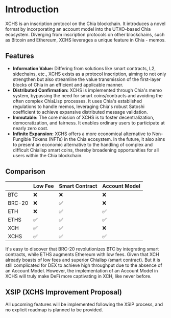 # Introduction

XCHS is an inscription protocol on the Chia blockchain. It introduces a novel format by incorporating an account model into the UTXO-based Chia ecosystem. Diverging from inscription protocols on other blockchains, such as Bitcoin and Ethereum, XCHS leverages a unique feature in Chia - memos.

## Features

- **Information Value:** Differing from solutions like smart contracts, L2, sidechains, etc., XCHS exists as a protocol inscription, aiming to not only strengthen but also streamline the value transmission of the first-layer blocks of Chia in an efficient and applicable manner.
- **Distributed Confirmation:** XCHS is implemented through Chia's memo system, bypassing the need for smart coins/contracts and avoiding the often complex ChiaLisp processes. It uses Chia's established regulations to handle memos, leveraging Chia's robust Satoshi coefficient to achieve expansive distributed message validation.
- **Immutable:** The core mission of XCHS is to foster decentralization, democratization, and fairness. It enables ordinary users to participate at nearly zero cost.
- **Infinite Expansion:** XCHS offers a more economical alternative to Non-Fungible Tokens (NFTs) in the Chia ecosystem. In the future, it also aims to present an economic alternative to the handling of complex and difficult Chialisp smart coins, thereby broadening opportunities for all users within the Chia blockchain.

## Comparison

| | Low Fee | Smart Contract | Account Model |
|---|---|---|---|
| BTC | ❌ | ❌ | ❌|
| BRC-20 | ❌ | ✅ | ❌ |
| ETH | ❌ | ✅ | ✅ |
| ETHS | ✅ | ✅ | ✅ |
| XCH | ✅ | ✅ | ❌ |
| XCHS | ✅ | ✅ | ✅ |

It's easy to discover that BRC-20 revolutionizes BTC by integrating smart contracts, while ETHS augments Ethereum with low fees. Given that XCH already boasts of low fees and superior Chialisp (smart contract). But it is still complicated for DEX to achieve high throughput due to the absence of an Account Model. However, the implementation of an Account Model in XCHS will truly make DeFi more captivating in XCH, like never before.

## XSIP (XCHS Improvement Proposal)

All upcoming features will be implemented following the XSIP process, and no explicit roadmap is planned to be provided.
